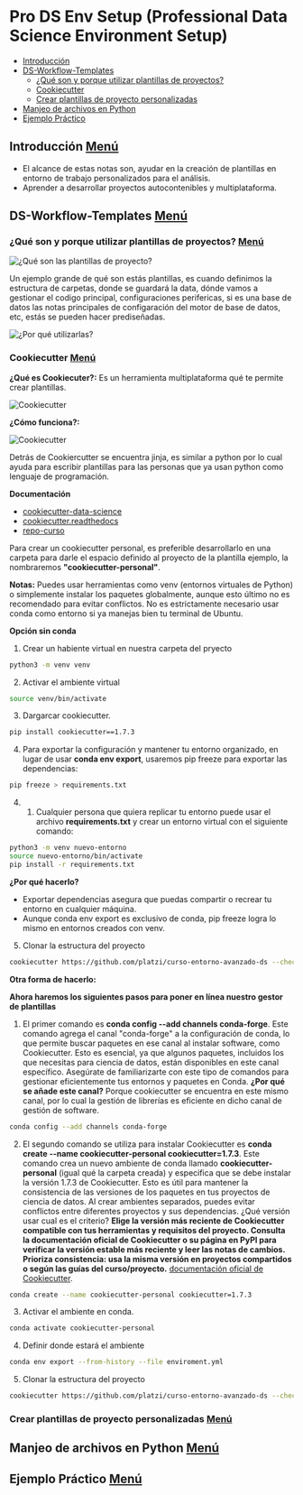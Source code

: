 # Pro DS Env Setup (Professional Data Science Environment Setup)
- [Introducción](#introducción-menú)
- [DS-Workflow-Templates](#ds-workflow-templates-menú)
    - [¿Qué son y porque utilizar plantillas de proyectos?](#qué-son-y-porque-utilizar-plantillas-de-proyectos-menú)
    - [Cookiecutter](#cookiecutter-menú)
    - [Crear plantillas de proyecto personalizadas](#crear-plantillas-de-proyecto-personalizadas-menú)
- [Manjeo de archivos en Python](#manjeo-de-archivos-en-python-menú)
- [Ejemplo Práctico](#ejemplo-práctico-menú)


## Introducción [Menú](#pro-ds-env-setup-professional-data-science-environment-setup)
- El alcance de estas notas son, ayudar en la creación de plantillas en entorno de trabajo personalizados para el análisis.
- Aprender a desarrollar proyectos autocontenibles y multiplataforma.
## DS-Workflow-Templates [Menú](#pro-ds-env-setup-professional-data-science-environment-setup)
### ¿Qué son y porque utilizar plantillas de proyectos? [Menú](#pro-ds-env-setup-professional-data-science-environment-setup)
![¿Qué son las plantillas de proyecto?](/A03.Pro-DS-Env-Setup/A03-Pro-DS-Env-Setup-Imagenes/PlantillasQueSon.png)

Un ejemplo grande de qué son estás plantillas, es cuando definimos la estructura de carpetas, donde se guardará la data, dónde vamos a gestionar el codigo principal, configuraciones perifericas, si es una base de datos las notas principales de configaración del motor de base de datos, etc, estás se pueden hacer prediseñadas.

![¿Por qué utilizarlas?](/A03.Pro-DS-Env-Setup/A03-Pro-DS-Env-Setup-Imagenes/whyusethem.png)
###  Cookiecutter [Menú](#pro-ds-env-setup-professional-data-science-environment-setup)
**¿Qué es Cookiecuter?:** Es un herramienta multiplataforma qué te permite crear plantillas.

![Cookiecutter](/A03.Pro-DS-Env-Setup/A03-Pro-DS-Env-Setup-Imagenes/cookiecuter.png)

**¿Cómo funciona?:**

![Cookiecutter](/A03.Pro-DS-Env-Setup/A03-Pro-DS-Env-Setup-Imagenes/cookiecuter1.png)

Detrás de Cookiercutter se encuentra jinja, es similar a python por lo cual ayuda para escribir plantillas para las personas que ya usan python como lenguaje de programación.

**Documentación**
- [cookiecutter-data-science](https://cookiecutter-data-science.drivendata.org/)
- [cookiecutter.readthedocs](https://cookiecutter.readthedocs.io/en/1.7.2/README.html)
- [repo-curso](https://github.com/platzi/curso-entorno-avanzado-ds)

Para crear un cookiecutter personal, es preferible desarrollarlo en una carpeta para darle el espacio definido al proyecto de la plantilla ejemplo, la nombraremos **"cookiecutter-personal"**.

**Notas:** Puedes usar herramientas como venv (entornos virtuales de Python) o simplemente instalar los paquetes globalmente, aunque esto último no es recomendado para evitar conflictos. No es estrictamente necesario usar conda como entorno si ya manejas bien tu terminal de Ubuntu.

**Opción sin conda**
1. Crear un habiente virtual en nuestra carpeta del pryecto
```sh
python3 -m venv venv
```
2. Activar el ambiente virtual
```sh
source venv/bin/activate
```
3. Dargarcar cookiecutter.
```sh
pip install cookiecutter==1.7.3
```

4. Para exportar la configuración y mantener tu entorno organizado, en lugar de usar **conda env export**, usaremos pip freeze para exportar las dependencias:

```sh
pip freeze > requirements.txt
```

4. 1. Cualquier persona que quiera replicar tu entorno puede usar el archivo **requirements.txt** y crear un entorno virtual con el siguiente comando: 
```sh
python3 -m venv nuevo-entorno
source nuevo-entorno/bin/activate
pip install -r requirements.txt
```

**¿Por qué hacerlo?**
- Exportar dependencias asegura que puedas compartir o recrear tu entorno en cualquier máquina.
- Aunque conda env export es exclusivo de conda, pip freeze logra lo mismo en entornos creados con venv.

5. Clonar la estructura del proyecto
```sh
cookiecutter https://github.com/platzi/curso-entorno-avanzado-ds --checkout cookiecutter-personal-platzi
```

**Otra forma de hacerlo:**

**Ahora haremos los siguientes pasos para poner en línea nuestro gestor de plantillas**

1. El primer comando es **conda config --add channels conda-forge**. Este comando agrega el canal "conda-forge" a la configuración de conda, lo que permite buscar paquetes en ese canal al instalar software, como Cookiecutter. Esto es esencial, ya que algunos paquetes, incluidos los que necesitas para ciencia de datos, están disponibles en este canal específico. Asegúrate de familiarizarte con este tipo de comandos para gestionar eficientemente tus entornos y paquetes en Conda. **¿Por qué se añade este canal?** Porque cookiecutter se encuentra en este mismo canal, por lo cual la gestión de librerías es eficiente en dicho canal de gestión de software.
```sh
conda config --add channels conda-forge
```

2. El segundo comando se utiliza para instalar Cookiecutter es **conda create --name cookiecutter-personal cookiecutter=1.7.3**. Este comando crea un nuevo ambiente de conda llamado **cookiecutter-personal** (igual qué la carpeta creada) y especifica que se debe instalar la versión 1.7.3 de Cookiecutter. Esto es útil para mantener la consistencia de las versiones de los paquetes en tus proyectos de ciencia de datos. Al crear ambientes separados, puedes evitar conflictos entre diferentes proyectos y sus dependencias. ¿Qué versión usar cual es el criterio? **Elige la versión más reciente de Cookiecutter compatible con tus herramientas y requisitos del proyecto. Consulta la documentación oficial de Cookiecutter o su página en PyPI para verificar la versión estable más reciente y leer las notas de cambios. Prioriza consistencia: usa la misma versión en proyectos compartidos o según las guías del curso/proyecto.** [documentación oficial de Cookiecutter](https://cookiecutter.readthedocs.io/en/stable/).
```sh
conda create --name cookiecutter-personal cookiecutter=1.7.3
```

3. Activar el ambiente en conda.
```sh
conda activate cookiecutter-personal
```

4. Definir donde estará el ambiente
```sh
conda env export --from-history --file enviroment.yml
```

5. Clonar la estructura del proyecto
```sh
cookiecutter https://github.com/platzi/curso-entorno-avanzado-ds --checkout cookiecutter-personal-platzi
```
### Crear plantillas de proyecto personalizadas [Menú](#pro-ds-env-setup-professional-data-science-environment-setup)

## Manjeo de archivos en Python [Menú](#pro-ds-env-setup-professional-data-science-environment-setup)

## Ejemplo Práctico [Menú](#pro-ds-env-setup-professional-data-science-environment-setup)
